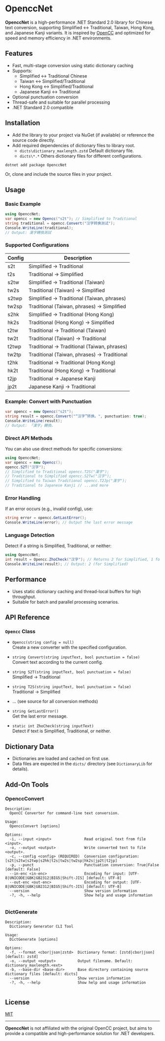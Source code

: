 # OpenccNet

**OpenccNet** is a high-performance .NET Standard 2.0 library for Chinese text conversion, supporting Simplified ↔ Traditional, Taiwan, Hong Kong, and Japanese Kanji variants. It is inspired by [OpenCC](https://github.com/BYVoid/OpenCC) and optimized for speed and memory efficiency in .NET environments.

## Features

- Fast, multi-stage conversion using static dictionary caching
- Supports:
  - Simplified ↔ Traditional Chinese
  - Taiwan ↔ Simplified/Traditional
  - Hong Kong ↔ Simplified/Traditional
  - Japanese Kanji ↔ Traditional
- Optional punctuation conversion
- Thread-safe and suitable for parallel processing
- .NET Standard 2.0 compatible

## Installation

- Add the library to your project via NuGet (if available) or reference the source code directly.
- Add required dependencies of dictionary files to library root.
	- `dicts\dictionary_maxlength.zstd` Default dictionary file.
	- `dicts\*.*` Others dictionary files for different configurations.
 
```bash
dotnet add package OpenccNet
```

Or, clone and include the source files in your project.

## Usage

### Basic Example

```csharp
using OpenccNet;
var opencc = new Opencc("s2t"); // Simplified to Traditional 
string traditional = opencc.Convert("汉字转换测试"); 
Console.WriteLine(traditional);
// Output: 漢字轉換測試
```

### Supported Configurations

| Config   | Description                                 |
|----------|---------------------------------------------|
| s2t      | Simplified → Traditional                    |
| t2s      | Traditional → Simplified                    |
| s2tw     | Simplified → Traditional (Taiwan)           |
| tw2s     | Traditional (Taiwan) → Simplified           |
| s2twp    | Simplified → Traditional (Taiwan, phrases)  |
| tw2sp    | Traditional (Taiwan, phrases) → Simplified  |
| s2hk     | Simplified → Traditional (Hong Kong)        |
| hk2s     | Traditional (Hong Kong) → Simplified        |
| t2tw     | Traditional → Traditional (Taiwan)          |
| tw2t     | Traditional (Taiwan) → Traditional          |
| t2twp    | Traditional → Traditional (Taiwan, phrases) |
| tw2tp    | Traditional (Taiwan, phrases) → Traditional |
| t2hk     | Traditional → Traditional (Hong Kong)       |
| hk2t     | Traditional (Hong Kong) → Traditional       |
| t2jp     | Traditional → Japanese Kanji                |
| jp2t     | Japanese Kanji → Traditional                |

### Example: Convert with Punctuation

```csharp
var opencc = new Opencc("s2t"); 
string result = opencc.Convert("“汉字”转换。", punctuation: true);
Console.WriteLine(result);
// Output: 「漢字」轉換。
```

### Direct API Methods

You can also use direct methods for specific conversions:

```csharp
using OpenccNet;
var opencc = new Opencc();
opencc.S2T("汉字");      
// Simplified to Traditional opencc.T2S("漢字");      
// Traditional to Simplified opencc.S2Tw("汉字");     
// Simplified to Taiwan Traditional opencc.T2Jp("漢字");     
// Traditional to Japanese Kanji // ...and more
```

### Error Handling

If an error occurs (e.g., invalid config), use:

```csharp
string error = opencc.GetLastError();
Console.WriteLine(error); // Output the last error message
```

### Language Detection

Detect if a string is Simplified, Traditional, or neither:

```csharp
using OpenccNet;
int result = Opencc.ZhoCheck("汉字"); // Returns 2 for Simplified, 1 for Traditional, 0 for neither
Console.WriteLine(result); // Output: 2 (for Simplified)
```

## Performance

- Uses static dictionary caching and thread-local buffers for high throughput.
- Suitable for batch and parallel processing scenarios.

## API Reference

### `Opencc` Class

- `Opencc(string config = null)`  
  Create a new converter with the specified configuration.

- `string Convert(string inputText, bool punctuation = false)`  
  Convert text according to the current config.

- `string S2T(string inputText, bool punctuation = false)`  
  Simplified → Traditional

- `string T2S(string inputText, bool punctuation = false)`  
  Traditional → Simplified

- ... (see source for all conversion methods)

- `string GetLastError()`  
  Get the last error message.

- `static int ZhoCheck(string inputText)`  
  Detect if text is Simplified, Traditional, or neither.

## Dictionary Data

- Dictionaries are loaded and cached on first use.
- Data files are expected in the `dicts/` directory (see `DictionaryLib` for details).

## Add-On Tools

### OpenccConvert

```
Description:
  OpenCC Converter for command-line text conversion.

Usage:
  OpenccConvert [options]

Options:
  -i, --input <input>               Read original text from file <input>.
  -o, --output <output>             Write converted text to file <output>.
  -c, --config <config> (REQUIRED)  Conversion configuration: [s2t|s2tw|s2twp|s2hk|t2s|tw2s|tw2sp|hk2s|jp2t|t2jp]
  -p, --punct                       Punctuation conversion: True|False [default: False]
  --in-enc <in-enc>                 Encoding for input: [UTF-8|UNICODE|GBK|GB2312|BIG5|Shift-JIS] [default: UTF-8]
  --out-enc <out-enc>               Encoding for output: [UTF-8|UNICODE|GBK|GB2312|BIG5|Shift-JIS] [default: UTF-8]
  --version                         Show version information
  -?, -h, --help                    Show help and usage information
  
```

### DictGenerate

```
Description:
  Dictionary Generator CLI Tool

Usage:
  DictGenerate [options]

Options:
  -f, --format <cbor|json|zstd>  Dictionary format: [zstd|cbor|json] [default: zstd]
  -o, --output <output>          Output filename. Default: dictionary_maxlength.<ext>
  -b, --base-dir <base-dir>      Base directory containing source dictionary files [default: dicts]
  --version                      Show version information
  -?, -h, --help                 Show help and usage information
  
```

## License

[MIT](LICENSE)

---

**OpenccNet** is not affiliated with the original OpenCC project, but aims to provide a compatible and high-performance solution for .NET developers.


